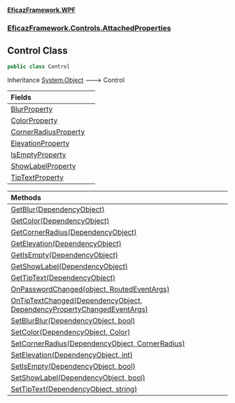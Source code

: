 #### [EficazFramework.WPF](EficazFrameworkWPF.md 'EficazFramework WPF')
### [EficazFramework.Controls.AttachedProperties](EficazFrameworkWPF.md#EficazFramework.Controls.AttachedProperties 'EficazFramework.Controls.AttachedProperties')

## Control Class

```csharp
public class Control
```

Inheritance [System.Object](https://docs.microsoft.com/en-us/dotnet/api/System.Object 'System.Object') &#129106; Control

| Fields | |
| :--- | :--- |
| [BlurProperty](EficazFramework.Controls.AttachedProperties/Control/BlurProperty.md 'EficazFramework.Controls.AttachedProperties.Control.BlurProperty') | |
| [ColorProperty](EficazFramework.Controls.AttachedProperties/Control/ColorProperty.md 'EficazFramework.Controls.AttachedProperties.Control.ColorProperty') | |
| [CornerRadiusProperty](EficazFramework.Controls.AttachedProperties/Control/CornerRadiusProperty.md 'EficazFramework.Controls.AttachedProperties.Control.CornerRadiusProperty') | |
| [ElevationProperty](EficazFramework.Controls.AttachedProperties/Control/ElevationProperty.md 'EficazFramework.Controls.AttachedProperties.Control.ElevationProperty') | |
| [IsEmptyProperty](EficazFramework.Controls.AttachedProperties/Control/IsEmptyProperty.md 'EficazFramework.Controls.AttachedProperties.Control.IsEmptyProperty') | |
| [ShowLabelProperty](EficazFramework.Controls.AttachedProperties/Control/ShowLabelProperty.md 'EficazFramework.Controls.AttachedProperties.Control.ShowLabelProperty') | |
| [TipTextProperty](EficazFramework.Controls.AttachedProperties/Control/TipTextProperty.md 'EficazFramework.Controls.AttachedProperties.Control.TipTextProperty') | |

| Methods | |
| :--- | :--- |
| [GetBlur(DependencyObject)](EficazFramework.Controls.AttachedProperties/Control/GetBlur(DependencyObject).md 'EficazFramework.Controls.AttachedProperties.Control.GetBlur(System.Windows.DependencyObject)') | |
| [GetColor(DependencyObject)](EficazFramework.Controls.AttachedProperties/Control/GetColor(DependencyObject).md 'EficazFramework.Controls.AttachedProperties.Control.GetColor(System.Windows.DependencyObject)') | |
| [GetCornerRadius(DependencyObject)](EficazFramework.Controls.AttachedProperties/Control/GetCornerRadius(DependencyObject).md 'EficazFramework.Controls.AttachedProperties.Control.GetCornerRadius(System.Windows.DependencyObject)') | |
| [GetElevation(DependencyObject)](EficazFramework.Controls.AttachedProperties/Control/GetElevation(DependencyObject).md 'EficazFramework.Controls.AttachedProperties.Control.GetElevation(System.Windows.DependencyObject)') | |
| [GetIsEmpty(DependencyObject)](EficazFramework.Controls.AttachedProperties/Control/GetIsEmpty(DependencyObject).md 'EficazFramework.Controls.AttachedProperties.Control.GetIsEmpty(System.Windows.DependencyObject)') | |
| [GetShowLabel(DependencyObject)](EficazFramework.Controls.AttachedProperties/Control/GetShowLabel(DependencyObject).md 'EficazFramework.Controls.AttachedProperties.Control.GetShowLabel(System.Windows.DependencyObject)') | |
| [GetTipText(DependencyObject)](EficazFramework.Controls.AttachedProperties/Control/GetTipText(DependencyObject).md 'EficazFramework.Controls.AttachedProperties.Control.GetTipText(System.Windows.DependencyObject)') | |
| [OnPasswordChanged(object, RoutedEventArgs)](EficazFramework.Controls.AttachedProperties/Control/OnPasswordChanged(object,RoutedEventArgs).md 'EficazFramework.Controls.AttachedProperties.Control.OnPasswordChanged(object, System.Windows.RoutedEventArgs)') | |
| [OnTipTextChanged(DependencyObject, DependencyPropertyChangedEventArgs)](EficazFramework.Controls.AttachedProperties/Control/OnTipTextChanged(DependencyObject,DependencyPropertyChangedEventArgs).md 'EficazFramework.Controls.AttachedProperties.Control.OnTipTextChanged(System.Windows.DependencyObject, System.Windows.DependencyPropertyChangedEventArgs)') | |
| [SetBlurBlur(DependencyObject, bool)](EficazFramework.Controls.AttachedProperties/Control/SetBlurBlur(DependencyObject,bool).md 'EficazFramework.Controls.AttachedProperties.Control.SetBlurBlur(System.Windows.DependencyObject, bool)') | |
| [SetColor(DependencyObject, Color)](EficazFramework.Controls.AttachedProperties/Control/SetColor(DependencyObject,Color).md 'EficazFramework.Controls.AttachedProperties.Control.SetColor(System.Windows.DependencyObject, EficazFramework.Controls.AttachedProperties.Color)') | |
| [SetCornerRadius(DependencyObject, CornerRadius)](EficazFramework.Controls.AttachedProperties/Control/SetCornerRadius(DependencyObject,CornerRadius).md 'EficazFramework.Controls.AttachedProperties.Control.SetCornerRadius(System.Windows.DependencyObject, System.Windows.CornerRadius)') | |
| [SetElevation(DependencyObject, int)](EficazFramework.Controls.AttachedProperties/Control/SetElevation(DependencyObject,int).md 'EficazFramework.Controls.AttachedProperties.Control.SetElevation(System.Windows.DependencyObject, int)') | |
| [SetIsEmpty(DependencyObject, bool)](EficazFramework.Controls.AttachedProperties/Control/SetIsEmpty(DependencyObject,bool).md 'EficazFramework.Controls.AttachedProperties.Control.SetIsEmpty(System.Windows.DependencyObject, bool)') | |
| [SetShowLabel(DependencyObject, bool)](EficazFramework.Controls.AttachedProperties/Control/SetShowLabel(DependencyObject,bool).md 'EficazFramework.Controls.AttachedProperties.Control.SetShowLabel(System.Windows.DependencyObject, bool)') | |
| [SetTipText(DependencyObject, string)](EficazFramework.Controls.AttachedProperties/Control/SetTipText(DependencyObject,string).md 'EficazFramework.Controls.AttachedProperties.Control.SetTipText(System.Windows.DependencyObject, string)') | |
